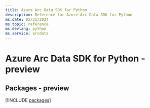 ```yaml
---
title: Azure Arc Data SDK for Python
description: Reference for Azure Arc Data SDK for Python
ms.date: 02/21/2024
ms.topic: reference
ms.devlang: python
ms.service: arcdata
---
```

# Azure Arc Data SDK for Python - preview
## Packages - preview
[!INCLUDE [packages](arc-data-index.md)]